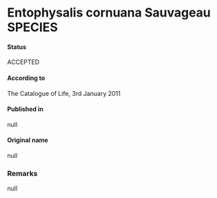 # Entophysalis cornuana Sauvageau SPECIES

#### Status
ACCEPTED

#### According to
The Catalogue of Life, 3rd January 2011

#### Published in
null

#### Original name
null

### Remarks
null
